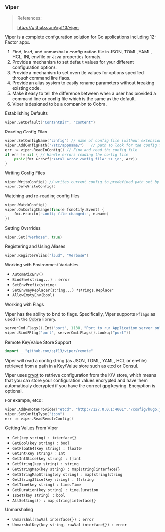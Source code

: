 ### Viper

> References:
>
> https://github.com/spf13/viper



Viper is a complete configuration solution for Go applications including 12-Factor apps.

1. Find, load, and unmarshal a configuration file in JSON, TOML, YAML, HCL, INI, envfile or Java properties formats.
2. Provide a mechanism to set default values for your different configuration options.
3. Provide a mechanism to set override values for options specified through command line flags.
4. Provide an alias system to easily rename parameters without breaking existing code.
5. Make it easy to tell the difference between when a user has provided a command line or config file which is the same as the default.
6. Viper is designed to be a [companion](http://en.wikipedia.org/wiki/Viper_(G.I._Joe)) to [Cobra](https://github.com/spf13/cobra).

Establishing Defaults

```go
viper.SetDefault("ContentDir", "content")
```

Reading Config Files

```go
viper.SetConfigName("config") // name of config file (without extension)
viper.AddConfigPath("/etc/appname/")   // path to look for the config file in
err := viper.ReadInConfig() // Find and read the config file
if err != nil { // Handle errors reading the config file
	panic(fmt.Errorf("Fatal error config file: %s \n", err))
}
```

Writing Config Files

```go
viper.WriteConfig() // writes current config to predefined path set by 'viper.AddConfigPath()' and 'viper.SetConfigName'
viper.SafeWriteConfig()
```

Watching and re-reading config files

```go
viper.WatchConfig()
viper.OnConfigChange(func(e fsnotify.Event) {
	fmt.Println("Config file changed:", e.Name)
})
```

Setting Overrides

```go
viper.Set("Verbose", true)
```

Registering and Using Aliases

```go
viper.RegisterAlias("loud", "Verbose")
```

Working with Environment Variables

- `AutomaticEnv()`
- `BindEnv(string...) : error`
- `SetEnvPrefix(string)`
- `SetEnvKeyReplacer(string...) *strings.Replacer`
- `AllowEmptyEnv(bool)`

Working with Flags

Viper has the ability to bind to flags. Specifically, Viper supports `Pflags` as used in the [Cobra](https://github.com/spf13/cobra) library.

```go
serverCmd.Flags().Int("port", 1138, "Port to run Application server on")
viper.BindPFlag("port", serverCmd.Flags().Lookup("port"))
```

Remote Key/Value Store Support

```go
import _ "github.com/spf13/viper/remote"
```

Viper will read a config string (as JSON, TOML, YAML, HCL or envfile) retrieved from a path in a Key/Value store such as etcd or Consul.

Viper uses [crypt](https://github.com/bketelsen/crypt) to retrieve configuration from the K/V store, which means that you can store your configuration values encrypted and have them automatically decrypted if you have the correct gpg keyring.  Encryption is optional.

For example, etcd:

```go
viper.AddRemoteProvider("etcd", "http://127.0.0.1:4001","/config/hugo.json")
viper.SetConfigType("json")
err := viper.ReadRemoteConfig()
```

Getting Values From Viper

- `Get(key string) : interface{}`
- `GetBool(key string) : bool`
- `GetFloat64(key string) : float64`
- `GetInt(key string) : int`
- `GetIntSlice(key string) : []int`
- `GetString(key string) : string`
- `GetStringMap(key string) : map[string]interface{}`
- `GetStringMapString(key string) : map[string]string`
- `GetStringSlice(key string) : []string`
- `GetTime(key string) : time.Time`
- `GetDuration(key string) : time.Duration`
- `IsSet(key string) : bool`
- `AllSettings() : map[string]interface{}`

Unmarshaling

- `Unmarshal(rawVal interface{}) : error`
- `UnmarshalKey(key string, rawVal interface{}) : error`